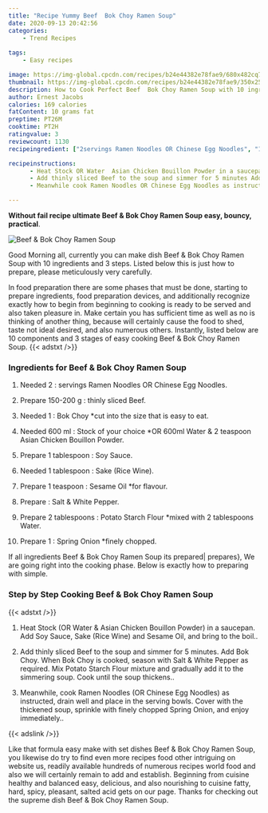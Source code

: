 ```yaml
---
title: "Recipe Yummy Beef  Bok Choy Ramen Soup"
date: 2020-09-13 20:42:56
categories:
    - Trend Recipes
    
tags:
    - Easy recipes

image: https://img-global.cpcdn.com/recipes/b24e44382e78fae9/680x482cq70/beef-bok-choy-ramen-soup-recipe-main-photo.jpg
thumbnail: https://img-global.cpcdn.com/recipes/b24e44382e78fae9/350x250cq70/beef-bok-choy-ramen-soup-recipe-main-photo.jpg
description: How to Cook Perfect Beef  Bok Choy Ramen Soup with 10 ingredients and 3 stages of easy cooking.
author: Ernest Jacobs
calories: 169 calories
fatContent: 10 grams fat
preptime: PT26M
cooktime: PT2H
ratingvalue: 3
reviewcount: 1130
recipeingredient: ["2servings Ramen Noodles OR Chinese Egg Noodles", "150-200 gthinly sliced Beef", "1Bok Choy cut into the size that is easy to eat", "600 mlStock of your choice OR 600ml Water  2 teaspoon Asian Chicken Bouillon Powder", "1 tablespoonSoy Sauce", "1 tablespoonSake Rice Wine", "1 teaspoonSesame Oil for flavour", "Salt  White Pepper", "2 tablespoonsPotato Starch Flour mixed with 2 tablespoons Water", "1Spring Onion finely chopped"]

recipeinstructions: 
      - Heat Stock OR Water  Asian Chicken Bouillon Powder in a saucepan Add Soy Sauce Sake Rice Wine and Sesame Oil and bring to the boil 
      - Add thinly sliced Beef to the soup and simmer for 5 minutes Add Bok Choy When Bok Choy is cooked season with Salt  White Pepper as required Mix Potato Starch Flour mixture and gradually add it to the simmering soup Cook until the soup thickens 
      - Meanwhile cook Ramen Noodles OR Chinese Egg Noodles as instructed drain well and place in the serving bowls Cover with the thickened soup sprinkle with finely chopped Spring Onion and enjoy immediately

---
```




**Without fail recipe ultimate Beef &amp; Bok Choy Ramen Soup easy, bouncy, practical**. 


![Beef &amp; Bok Choy Ramen Soup](https://img-global.cpcdn.com/recipes/b24e44382e78fae9/680x482cq70/beef-bok-choy-ramen-soup-recipe-main-photo.jpg "Beef &amp; Bok Choy Ramen Soup")




Good Morning all, currently you can make dish Beef &amp; Bok Choy Ramen Soup with 10 ingredients and 3 steps. Listed below this is just how to prepare, please meticulously very carefully.

In food preparation there are some phases that must be done, starting to prepare ingredients, food preparation devices, and additionally recognize exactly how to begin from beginning to cooking is ready to be served and also taken pleasure in. Make certain you has sufficient time as well as no is thinking of another thing, because will certainly cause the food to shed, taste not ideal desired, and also numerous others. Instantly, listed below are 10 components and 3 stages of easy cooking Beef &amp; Bok Choy Ramen Soup.
{{< adstxt />}}

### Ingredients for Beef &amp; Bok Choy Ramen Soup


1. Needed 2 : servings Ramen Noodles OR Chinese Egg Noodles.

1. Prepare 150-200 g : thinly sliced Beef.

1. Needed 1 : Bok Choy *cut into the size that is easy to eat.

1. Needed 600 ml : Stock of your choice *OR 600ml Water &amp; 2 teaspoon Asian Chicken Bouillon Powder.

1. Prepare 1 tablespoon : Soy Sauce.

1. Needed 1 tablespoon : Sake (Rice Wine).

1. Prepare 1 teaspoon : Sesame Oil *for flavour.

1. Prepare  : Salt &amp; White Pepper.

1. Prepare 2 tablespoons : Potato Starch Flour *mixed with 2 tablespoons Water.

1. Prepare 1 : Spring Onion *finely chopped.



If all ingredients Beef &amp; Bok Choy Ramen Soup its prepared| prepares}, We are going right into the cooking phase. Below is exactly how to preparing with simple.

### Step by Step Cooking Beef &amp; Bok Choy Ramen Soup

{{< adstxt />}}


1. Heat Stock (OR Water &amp; Asian Chicken Bouillon Powder) in a saucepan. Add Soy Sauce, Sake (Rice Wine) and Sesame Oil, and bring to the boil..



1. Add thinly sliced Beef to the soup and simmer for 5 minutes. Add Bok Choy. When Bok Choy is cooked, season with Salt &amp; White Pepper as required. Mix Potato Starch Flour mixture and gradually add it to the simmering soup. Cook until the soup thickens..



1. Meanwhile, cook Ramen Noodles (OR Chinese Egg Noodles) as instructed, drain well and place in the serving bowls. Cover with the thickened soup, sprinkle with finely chopped Spring Onion, and enjoy immediately..





{{< adslink />}}

Like that formula easy make with set dishes Beef &amp; Bok Choy Ramen Soup, you likewise do try to find even more recipes food other intriguing on website us, readily available hundreds of numerous recipes world food and also we will certainly remain to add and establish. Beginning from cuisine healthy and balanced easy, delicious, and also nourishing to cuisine fatty, hard, spicy, pleasant, salted acid gets on our page. Thanks for checking out the supreme dish Beef &amp; Bok Choy Ramen Soup.
